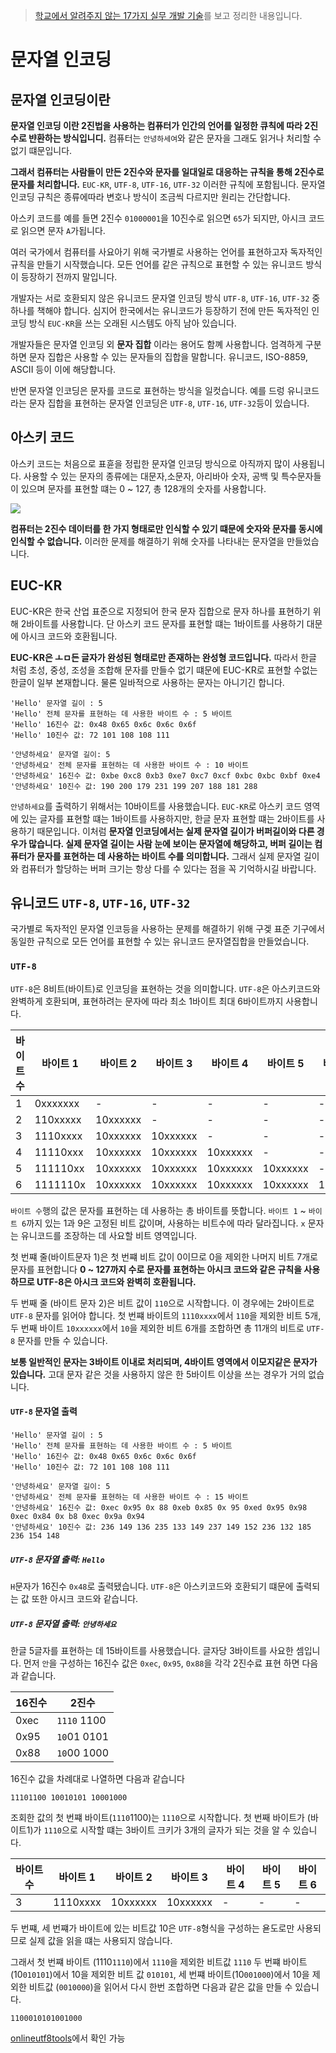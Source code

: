 > [학교에서 알려주지 않는 17가지 실무 개발 기술](http://www.yes24.com/Product/Goods/89906094)를 보고 정리한 내용입니다.

# 문자열 인코딩

## 문자열 인코딩이란
**문자열 인코딩 이란 2진법을 사용하는 컴퓨터가 인간의 언어를 일정한 큐칙에 따라 2진수로 뱐환하는 방식입니디.** 컴퓨터는 `안녕하세여`와 같은 문자을 그래도 읽거나 처리할 수 없기 떄문입니다.

**그래서 컴퓨터는 사람들이 만든 2진수와 문자를 일대일로 대응하는 규칙을 통해 2진수로 문자를 처리합니다.** `EUC-KR`, `UTF-8`, `UTF-16`, `UTF-32` 이러한 규칙에 포함됩니다. 문자열 인코딩 규칙은 종류에따라 변호나 방식이 조금씩 다르지만 원리는 간단합니다.

아스키 코드를 예를 들면 2진수 `01000001`을 10진수로 읽으면 `65`가 되지만, 아시크 코드로 읽으면 문자 `A`가됩니다. 

여러 국가에서 컴퓨터를 사요아기 위해 국가별로 사용하는 언어를 표현하고자 독자적인 규칙을 만들기 시작했습니다. 모든 언어를 같은 규칙으로 표현할 수 있는 유니코드 방식이 등장하기 전까지 말입니다.

개발자는 서로 호환되지 않은 유니코드 문자열 인코딩 방식 `UTF-8`, `UTF-16`, `UTF-32` 중 하나를 책해야 합니다. 심지어 한국에서는 유니코드가 등장하기 전에 만든 독자적인 인코딩 방식 `EUC-KR`을 쓰는 오래된 시스템도 아직 남아 있습니다.

개발자들은 문자열 인코딩 외 **문자 집합** 이라는 용어도 함꼐 사용합니다. 엄격하게 구분하면 문자 집합은 사용할 수 있는 문자들의 집합을 말합니다. 유니코드, ISO-8859, ASCII 등이 이에 해당합니다.

반면 문자열 인코딩은 문자를 코드로 표현하는 방식을 일컷습니다. 예를 드렁 유니코드라는 문자 집합을 표현하는 문자열 인코딩은 `UTF-8`, `UTF-16`, `UTF-32`등이 있습니다.

## 아스키 코드
아스키 코드는 처음으로 표휸을 정립한 문자열 인코딩 방식으로 아직까지 많이 사용됩니다. 사용할 수 있는 문자의 종류에는 대문자,소문자, 아리바아 숫자, 공백 및 특수문자들이 있으며 문자를 표현할 떄는 0 ~ 127, 총 128개의 숫자를 사용합니다.

![](https://ww.namu.la/s/05acaba21abdca4ab79fdc7a1c604e2535b074bbe37a51181d89120499081e0d19000a106a7c96c99bebf82bc785f0e8ff45a98a32493cef61ba8722acef83475d80e50d978d53ad6e2bf2e9f3a05f0c69f20a8ec8aeec85f7c62c2b4816a564)

**컴퓨터는 2진수 데이터를 한 가지 형태로만 인식할 수 있기 떄문에 숫자와 문자를 동시에 인식할 수 없습니다.** 이러한 문제를 해결하기 위해 숫자를 나타내는 문자열을 만들었습니다.

## EUC-KR
EUC-KR은 한국 산업 표준으로 지정되어 한국 문자 집합으로 문자 하나를 표현하기 위해 2바이트를 사용합니다. 단 아스키 코드 문자를 표현할 떄는 1바이트를 사용하기 대문에 아시크 코드와 호환됩니다.

**EUC-KR은 ㅗㅁ든 글자가 완성된 형태로만 존재하는 완성형 코드입니다.** 따라서 한글 처럼 초성, 중성, 조성을 조합해 문자를 만들수 없기 떄문에 EUC-KR로 표현할 수없는 한글이 일부 본재합니다. 물론 일바적으로 사용하는 문자는 아니기긴 합니다.

```
'Hello' 문자열 길이 : 5
'Hello' 전체 문자를 표현하는 데 사용한 바이트 수 : 5 바이트
'Hello' 16진수 값: 0x48 0x65 0x6c 0x6c 0x6f
'Hello' 10진수 값: 72 101 108 108 111

'안녕하세요' 문자열 길이: 5
'안녕하세요' 전체 문자를 표현하는 데 사용한 바이트 수 : 10 바이트
'안녕하세요' 16진수 값: 0xbe 0xc8 0xb3 0xe7 0xc7 0xcf 0xbc 0xbc 0xbf 0xe4
'안녕하세요' 10진수 값: 190 200 179 231 199 207 188 181 288
```
`안녕하세요`를 출력하기 위해서는 10바이트를 사용했습니다. `EUC-KR`로 아스키 코드 영역에 있는 글자를 표현할 떄는 1바이트를 사용하지만, 한글 문자 표현할 떄는 2바이트를 사용하기 때문입니다. 이처럼 **문자열 인코딩에서는 실제 문자열 길이가 버퍼길이와 다른 경우가 많습니다. 실제 문자열 길이는 사람 눈에 보이는 문자열에 해당하고, 버퍼 길이는 컴퓨터가 문자를 표현하는 데 사용하는 바이트 수를 의미합니다.** 그래서 실제 문자열 길이와 컴퓨터가 할당하는 버퍼 크기는 항상 다를 수 있다는 점을 꼭 기억하시길 바랍니다.

## 유니코드 `UTF-8`, `UTF-16`, `UTF-32`
국가별로 독자적인 문자열 인코등을 사용하는 문제를 해결하기 위해 구겢 표준 기구에서 동일한 규칙으로 모든 언어를 표현할 수 있는 유니코드 문자열집합을 만들었습니다.

### `UTF-8`
`UTF-8`은 8비트(바이트)로 인코딩을 표현하는 것을 의미합니다. `UTF-8`은 아스키코드와 완벽하게 호환되며, 표현하려는 문자에 따라 최소 1바이트 최대 6바이트까지 사용합니다.


바이트 수 | 바이트 1 | 바이트 2 | 바이트 3 | 바이트 4 | 바이트 5 | 바이트 6
-----|------|------|------|------|------|-----
1 | 0xxxxxxx | - | - | - | - | -
2 | 110xxxxx | 10xxxxxx | - | - | - | -
3 | 1110xxxx | 10xxxxxx | 10xxxxxx | - | - | -
4 | 11110xxx | 10xxxxxx | 10xxxxxx | 10xxxxxx | - | -
5 | 111110xx | 10xxxxxx | 10xxxxxx | 10xxxxxx | 10xxxxxx | -
6 | 1111110x | 10xxxxxx | 10xxxxxx | 10xxxxxx | 10xxxxxx | 10xxxxxx

`바이트 수`행의 값은 문자를 표현하는 데 사용하는 총 바이트를 뜻합니다. `바이트 1` ~ `바이트 6`까지 있는 1과 9은 고정된 비트 값이며, 사용하는 비트수에 따라 달라집니다. `x` 문자는 유니코드를 조장하는 데 사요할 비트 영역입니다.

첫 번쨰 줄(바이트문자 1)은 첫 번쨰 비트 값이 0이므로 0을 제외한 나머지 비트 7개로 문자를 표현합니다 **0 ~ 127까지 수로 문자를 표현하는 아시크 코드와 같은 규칙을 사용하므로 UTF-8은 아시크 코드와 완벽히 호환됩니다.**

두 번째 줄 (바이트 문자 2)은 비트 값이 `110`으로 시작합니다. 이 경우에는 2바이트로 `UTF-8` 문자를 읽어야 합니다. 첫 번쨰 바이트의 `1110xxxx`에서 `110`을 제외한 비트 5개, 두 번째 바이트 `10xxxxxx`에서 `10`을 제외한 비트 6개를 조합하면 총 11개의 비트로 `UTF-8` 문자를 만들 수 있습니다.

**보통 일반적인 문자는 3바이트 이내로 처리되며, 4바이트 영역에서 이모지같은 문자가 있습니다.** 고대 문자 같은 것을 사용하지 않은 한 5바이트 이상을 쓰는 경우가 거의 없습니다.

#### `UTF-8` 문자열 출력

```
'Hello' 문자열 길이 : 5
'Hello' 전체 문자를 표현하는 데 사용한 바이트 수 : 5 바이트
'Hello' 16진수 값: 0x48 0x65 0x6c 0x6c 0x6f
'Hello' 10진수 값: 72 101 108 108 111

'안녕하세요' 문자열 길이: 5
'안녕하세요' 전체 문자를 표현하는 데 사용한 바이트 수 : 15 바이트
'안녕하세요' 16진수 값: 0xec 0x95 0x 88 0xeb 0x85 0x 95 0xed 0x95 0x98 0xec 0x84 0x b8 0xec 0x9a 0x94
'안녕하세요' 10진수 값: 236 149 136 235 133 149 237 149 152 236 132 185 236 154 148
```

##### `UTF-8` 문자열 출력: `Hello`
`H`문자가 16진수 `0x48`로 출력됐습니다. `UTF-8`은 아스키코드와 호환되기 떄문에 출력되는 값 또한 아시크 코드와 같습니다.

##### `UTF-8` 문자열 출력: `안녕하세요`
한글 5글자를 표현하는 데 15바이트를 사용했습니다. 글자당 3바이트를 사요한 셈입니다. 먼저 `안`을 구성하는 16진수 값은 `0xec`, `0x95`, `0x88`을 각각 2진수료 표현 하면 다음과 같습니다.

16진수 | 2진수
-----|----
0xec | `1110` 1100
0x95 | `10`01 0101
0x88 | `10`00 1000

16진수 값을 차례대로 나열하면 다음과 같습니다

`11101100 10010101 10001000`

조회한 값의 첫 번쨰 바이트(`1110`1100)는 `1110`으로 시작합니다. 첫 번째 바이트가 (바이트1)가 `1110`으로 시작할 떄는 3바이트 크키가 3개의 글자가 되는 것을 알 수 있습니다.

바이트 수 | 바이트 1 | 바이트 2 | 바이트 3 | 바이트 4 | 바이트 5 | 바이트 6
-----|------|------|------|------|------|-----
3 | 1110xxxx | 10xxxxxx | 10xxxxxx | - | - | -

두 번쨰, 세 번쨰가 바이트에 있는 비트값 10은 `UTF-8`형식을 구성하는 욛도로만 사용되므로 실제 값을 읽을 떄는 사용되지 않습니다.

그래서 첫 번쨰 바이트 (1110`1110`)에서 `1110`을 제외한 비트값 `1110` 두 번쨰 바이트(10`010101`)에서 10을 제외한 비트 값 `010101`, 세 번쨰 바이트(10`001000`)에서 10을 제외한 비트값 (`0010000`)을 읽어서 다시 한번 조합하면 다음과 같은 값을 만들 수 있습니다.

`1100010101001000`

[onlineutf8tools](https://onlineutf8tools.com/convert-binary-to-utf8)에서 확인 가능



